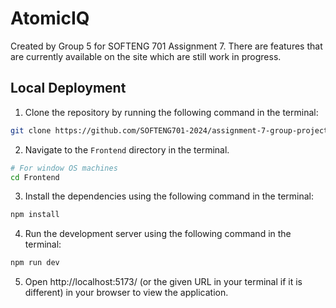 # AtomicIQ

Created by Group 5 for SOFTENG 701 Assignment 7. There are features that are currently available on the site which are still work in progress.

## Local Deployment

1. Clone the repository by running the following command in the terminal:

```bash
git clone https://github.com/SOFTENG701-2024/assignment-7-group-project-group-5.git
```

2. Navigate to the `Frontend` directory in the terminal.

```bash
# For window OS machines
cd Frontend
```

3. Install the dependencies using the following command in the terminal:

```bash
npm install
```

4. Run the development server using the following command in the terminal:

```bash
npm run dev
```

5. Open http://localhost:5173/ (or the given URL in your terminal if it is different) in your browser to view the application.
